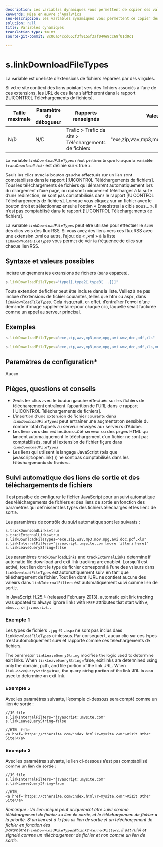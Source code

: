 ```yaml
---
description: Les variables dynamiques vous permettent de copier des valeurs d’une variable vers une autre sans entrer les valeurs complètes à plusieurs reprises dans les demandes d’image sur votre site.
keywords: Mise en œuvre d’Analytics
seo-description: Les variables dynamiques vous permettent de copier des valeurs d’une variable vers une autre sans entrer les valeurs complètes à plusieurs reprises dans les demandes d’image sur votre site.
solution: null
title: Variables dynamiques
translation-type: tm+mt
source-git-commit: 8c06a54ccd652f3f915af3af040e9cc69f01d0c1

---
```



# s.linkDownloadFileTypes

La variable est une liste d’extensions de fichiers séparées par des virgules.

Si votre site contient des liens pointant vers des fichiers associés à l’une de ces extensions, les URL de ces liens s’afficheront dans le rapport [!UICONTROL Téléchargements de fichiers].

| Taille maximale | Paramètre du débogueur | Rapports renseignés | Valeur par défaut |
|--- |--- |--- |--- |
| N/D | N/D | Trafic &gt; Trafic du site &gt; Téléchargements de fichiers | "exe,zip,wav,mp3,mov,mpg,avi,wmv,doc,pdf,xls" |

La variable *`linkDownloadFileTypes`* n’est pertinente que lorsque la variable *`trackDownloadLinks`* est définie sur « true ».

Seuls les clics avec le bouton gauche effectués sur un lien sont comptabilisés dans le rapport [!UICONTROL Téléchargements de fichiers]. Tous les téléchargements de fichiers qui démarrent automatiquement lors du chargement d’une page, ou qui sont uniquement téléchargés à la suite d’une redirection, ne sont pas comptabilisés dans le rapport [!UICONTROL Téléchargements de fichiers]. Lorsque vous cliquez sur un fichier avec le bouton droit et sélectionnez ensuite l’option « Enregistrer la cible sous... », il n’est pas comptabilisé dans le rapport [!UICONTROL Téléchargements de fichiers].

La variable *`linkDownloadFileTypes`* peut être utilisée pour effectuer le suivi des clics vers des flux RSS. Si vous avez des liens vers des flux RSS avec une extension .xml ou autre, l’ajout de « ,xml » à la liste *`linkDownloadFileTypes`* vous permet de voir la fréquence de clics sur chaque lien RSS.

## Syntaxe et valeurs possibles

Inclure uniquement les extensions de fichiers (sans espaces).

```js
s.linkDownloadFileTypes="type1[,type2[,type3[...]]]"
```

Toute extension de fichier peut être incluse dans la liste. Veillez à ne pas inclure d’extensions de fichier courantes, telles que htm ou aspx, dans *`linkDownloadFileTypes`*. Cela risquerait, en effet, d’entraîner l’envoi d’une demande d’image supplémentaire pour chaque clic, laquelle serait facturée comme un appel au serveur principal.

## Exemples

```js
s.linkDownloadFileTypes="exe,zip,wav,mp3,mov,mpg,avi,wmv,doc,pdf,xls"
```

```js
s.linkDownloadFileTypes="exe,zip,wav,mp3,mov,mpg,avi,wmv,doc,pdf,xls,xml"
```

## Paramètres de configuration*

Aucun

## Pièges, questions et conseils

* Seuls les clics avec le bouton gauche effectués sur les fichiers de téléchargement entraînent l’apparition de l’URL dans le rapport [!UICONTROL Téléchargements de fichiers].
* L’insertion d’une extension de fichier courante dans *`linkDownloadFileTypes`* peut entraîner une augmentation sensible du nombre total d’appels au serveur envoyés aux serveurs d’Adobe.
* Les liens vers des redirections côté serveur ou des pages HTML qui lancent automatiquement le téléchargement d’un fichier ne sont pas comptabilisés, sauf si l’extension de fichier figure dans *`linkDownloadFileTypes`*.
* Les liens qui utilisent le langage JavaScript (tels que javascript:openLink( )) ne sont pas comptabilisés dans les téléchargements de fichiers.

## Suivi automatique des liens de sortie et des téléchargements de fichiers

Il est possible de configurer le fichier JavaScript pour un suivi automatique des téléchargements de fichiers et des liens de sortie en fonction des paramètres qui définissent les types des fichiers téléchargés et les liens de sortie.

Les paramètres de contrôle du suivi automatique sont les suivants :

```
s.trackDownloadLinks=true 
s.trackExternalLinks=true 
s.linkDownloadFileTypes="exe,zip,wav,mp3,mov,mpg,avi,doc,pdf,xls" 
s.linkInternalFilters="javascript:,mysite.com,[more filters here]" 
s.linkLeaveQueryString=false 
```

Les paramètres `trackDownloadLinks` and `trackExternalLinks` determine if automatic file download and exit link tracking are enabled. Lorsqu’il est activé, tout lien dont le type de fichier correspond à l’une des valeurs dans `linkDownloadFileTypes` est automatiquement suivi en tant que téléchargement de fichier. Tout lien dont l’URL ne contient aucune des valeurs dans `linkInternalFilters` est automatiquement suivi comme lien de sortie.

In JavaScript H.25.4 (released February 2013), automatic exit link tracking was updated to always ignore links with `HREF` attributes that start with `#`, `about:`, or `javascript:`.

### Exemple 1

Les types de fichiers `.jpg` et `.aspx` ne sont pas inclus dans `linkDownloadFileTypes` ci-dessus. Par conséquent, aucun clic sur ces types n’est automatiquement suivi et rapporté comme des téléchargements de fichiers.

The parameter `linkLeaveQueryString` modifies the logic used to determine exit links. When `linkLeaveQueryString`=false, exit links are determined using only the domain, path, and file portion of the link URL. When `linkLeaveQueryString`=true, the query string portion of the link URL is also used to determine an exit link.

### Exemple 2

Avec les paramètres suivants, l’exemple ci-dessous sera compté comme un lien de sortie :

```
//JS file  
s.linkInternalFilters="javascript:,mysite.com" 
s.linkLeaveQueryString=false 
 
//HTML file 
<a href='https://othersite.com/index.html?r=mysite.com'>Visit Other Site!</a> 
```

### Exemple 3

Avec les paramètres suivants, le lien ci-dessous n’est pas comptabilisé comme un lien de sortie :

```
//JS file  
s.linkInternalFilters="javascript:,mysite.com" 
s.linkLeaveQueryString=true 
 
//HTML  
<a href='https://othersite.com/index.html?r=mysite.com'>Visit Other Site</a> 
```

*Remarque : Un lien unique peut uniquement être suivi comme téléchargement de fichier ou lien de sortie, et le téléchargement de fichier a la priorité. Si un lien est à la fois un lien de sortie et un téléchargement de fichier en fonction des paramètres`linkDownloadFileTypes`et`linkInternalFilters`, il est suivi et signalé comme un téléchargement de fichier et non comme un lien de sortie.*